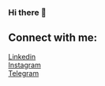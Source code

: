 ### Hi there 👋

## Connect with me:

 <a href="https://www.linkedin.com/in/oleksandr-novychenko/">
    Linkedin
  </a> 
  <br/>
<a href="https://www.instagram.com/aleksandrnovychenko/">
  Instagram
  </a> 
  <br/>
  <a href="http://t.me/NovychenkoA">
   Telegram
  </a>

<!--
**A-Novychenko/A-Novychenko** is a ✨ _special_ ✨ repository because its `README.md` (this file) appears on your GitHub profile.

Here are some ideas to get you started:

- 🔭 I’m currently working on ...
- 🌱 I’m currently learning ...
- 👯 I’m looking to collaborate on ...
- 🤔 I’m looking for help with ...
- 💬 Ask me about ...
- 📫 How to reach me: ...
- 😄 Pronouns: ...
- ⚡ Fun fact: ...
-->
